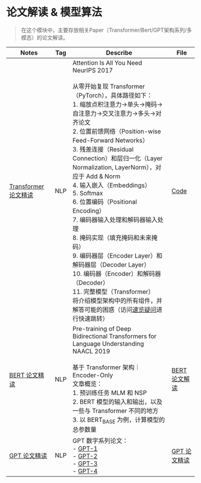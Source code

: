 # 论文解读 & 模型算法

> 在这个模块中，主要存放相关Paper（Transformer/Bert/GPT架构系列/多模态）的论文解读。



| Notes                                                        | Tag      | Describe                                                     | File                                                         | 
| ------------------------------------------------------------ | -------- | ------------------------------------------------------------ | ------------------------------------------------------------ | 
| [Transformer 论文精读](./Transformer%20论文精读.md)          | NLP      | Attention Is All You Need<br />NeurIPS 2017<br /><br />从零开始复现 Transformer（PyTorch），具体路径如下：<br />1. 缩放点积注意力->单头->掩码->自注意力->交叉注意力->多头->对齐论文<br/>2. 位置前馈网络（Position-wise Feed-Forward Networks）<br/>3. 残差连接（Residual Connection）和层归一化（Layer Normalization, LayerNorm），对应于 Add & Norm<br/>4. 输入嵌入（Embeddings）<br/>5. Softmax<br/>6. 位置编码（Positional Encoding）<br/>7. 编码器输入处理和解码器输入处理<br/>8. 掩码实现（填充掩码和未来掩码）<br/>9. 编码器层（Encoder Layer）和解码器层（Decoder Layer）<br/>10. 编码器（Encoder）和解码器（Decoder）<br/>11. 完整模型（Transformer）<br />将介绍模型架构中的所有组件，并解答可能的困惑（访问[速览疑问](./Transformer%20论文精读.md#速览疑问)进行快速跳转） | [Code](./Demos/动手实现%20Transformer.ipynb)                 |
| [BERT 论文精读](./BERT%20论文精读.md)                        | NLP      | Pre-training of Deep Bidirectional Transformers for Language Understanding<br />NAACL 2019<br /><br />基于 Transformer 架构｜Encoder-Only<br />文章概览：<br />1. 预训练任务 MLM 和 NSP<br />2. BERT 模型的输入和输出，以及一些与 Transformer 不同的地方<br />3. 以 $\text{BERT}_\text{BASE}$ 为例，计算模型的总参数量<br /> | [BERT 论文解读](./BERT%20论文精读.md) |
| [GPT 论文精读](./GPT%20论文精读.md)                          | NLP      | GPT 数字系列论文：<br />- [GPT-1](./GPT%20论文精读.md#gpt-1)<br />- [GPT-2](./GPT%20论文精读.md#gpt-2)<br />- [GPT-3](./GPT%20论文精读.md#gpt-3)<br />- [GPT-4](./GPT%20论文精读.md#gpt-4) | [GPT 论文精读](./GPT%20论文精读.md) |